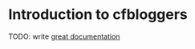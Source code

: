 # Introduction to cfbloggers

TODO: write [great documentation](http://jacobian.org/writing/great-documentation/what-to-write/)
